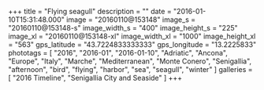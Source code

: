+++
title = "Flying seagull"
description = ""
date = "2016-01-10T15:31:48.000"
image = "20160110@153148"
image_s = "20160110@153148-s"
image_width_s = "400"
image_height_s = "225"
image_xl = "20160110@153148-xl"
image_width_xl = "1000"
image_height_xl = "563"
gps_latitude = "43.7224833333333"
gps_longitude = "13.2225833"
phototags = [ "2016", "2016-01", "2016-01-10", "Adriatic", "Ancona", "Europe", "Italy", "Marche", "Mediterranean", "Monte Conero", "Senigallia", "afternoon", "bird", "flying", "harbor", "sea", "seagull", "winter" ]
galleries = [ "2016 Timeline", "Senigallia City and Seaside" ]
+++
